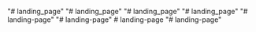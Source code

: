 "# landing_page" 
"# landing_page" 
"# landing_page" 
"# landing_page" 
"# landing-page" 
"# landing-page" 
#   l a n d i n g - p a g e  
 "# landing-page" 

